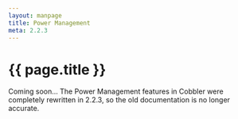 ```yaml
---
layout: manpage
title: Power Management
meta: 2.2.3
---
```


# {{ page.title }}

Coming soon... The Power Management features in Cobbler were completely rewritten in 2.2.3, so the old documentation is no longer accurate.
